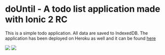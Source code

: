 # doUntil - A todo list application made with Ionic 2 RC

This is a simple todo application. All data are saved to IndexedDB. 
The application has been deployed on Heroku as well and it can be found [here](https://mysterious-beyond-86391.herokuapp.com/)

[<img src="https://s11.postimg.org/s6ctvv40j/Screenshot_from_2016_11_10_02_32_21.png">](https://mysterious-beyond-86391.herokuapp.com/)
[<img src="http://i.imgur.com/8DUAjXX.png">](https://mysterious-beyond-86391.herokuapp.com/)



